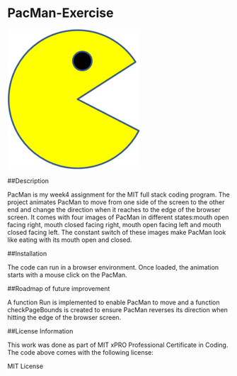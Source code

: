 # PacMan-Exercise
<img src="PacMan1.png" width='300'/>

##Description

PacMan is my week4 assignment for the MIT full stack coding program. The project animates PacMan to move from one side of the screen to the other end and change the direction when it reaches to the edge of the browser screen. It comes with four images of PacMan in different states:mouth open facing right, mouth closed facing right, mouth open facing left and mouth closed facing left. The constant switch of these images make PacMan look like eating with its mouth open and closed. 

##Installation

The code can run in a browser environment. Once loaded, the animation starts with a mouse click on the PacMan.

##Roadmap of future improvement

A function Run is implemented to enable PacMan to move and a function checkPageBounds is created to ensure PacMan reverses its direction when hitting the edge of the browser screen.

##License Information

This work was done as part of MIT xPRO Professional Certificate in Coding. The code above comes with the following license:

MIT License
